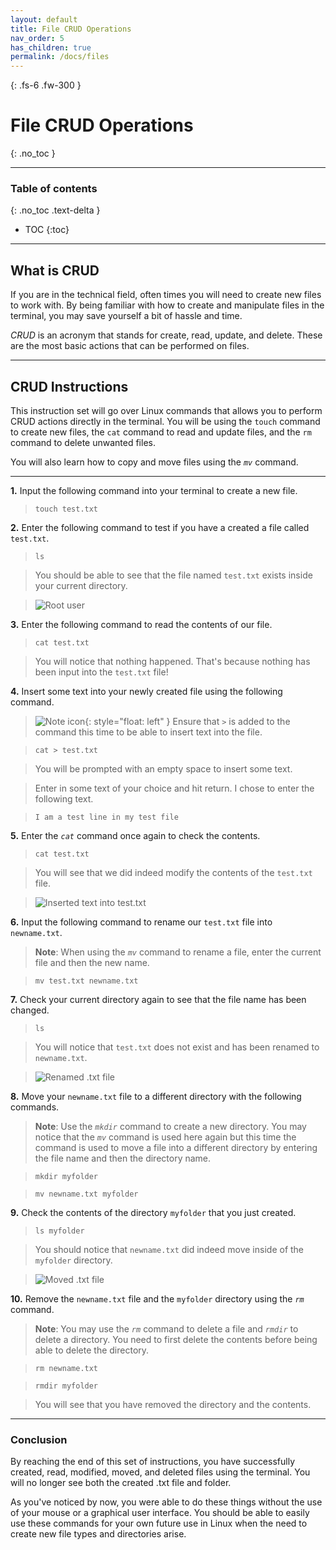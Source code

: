 ```yaml
---
layout: default
title: File CRUD Operations
nav_order: 5
has_children: true
permalink: /docs/files
---
```


{: .fs-6 .fw-300 }

# File CRUD Operations
{: .no_toc }

---

### Table of contents
{: .no_toc .text-delta }
* TOC
{:toc}

---

## What is CRUD

If you are in the technical field, often times you will need to create new files to work with. By being familiar with how to create and manipulate files in the terminal, you may save yourself a bit of hassle and time. 

_CRUD_ is an acronym that stands for create, read, update, and delete. These are the most basic actions that can be performed on files.

---

## CRUD Instructions

This instruction set will go over Linux commands that allows you to perform CRUD actions directly in the terminal. You will be using the `touch` command to create new files, the `cat` command to read and update files, and the `rm` command to delete unwanted files.

 You will also learn how to copy and move files using the *`mv`* command.

---

**1.** Input the following command into your terminal to create a new file.

>```
>touch test.txt
>```


**2.** Enter the following command to test if you have a created a file called `test.txt`.

>```
>ls
>```

>You should be able to see that the file named `test.txt` exists inside your current directory.

>![Root user](https://github.com/dl90/linux-basics/blob/gh-pages/docs/images/files/rootuser.png?raw=true "Root user")


**3.** Enter the following command to read the contents of our file.

>```
>cat test.txt
>```

>You will notice that nothing happened. That's because nothing has been input into the `test.txt` file!


**4.** Insert some text into your newly created file using the following command.

>![Note icon](https://github.com/dl90/linux-basics/blob/gh-pages/docs/images/icons/note.png?raw=true "Note"){: style="float: left" } Ensure that *`>`* is added to the command this time to be able to insert text into the file.

>```
>cat > test.txt
>```

>You will be prompted with an empty space to insert some text.

>Enter in some text of your choice and hit return. I chose to enter the following text.

>```
>I am a test line in my test file
>```


**5.** Enter the *`cat`* command once again to check the contents.

>```
>cat test.txt
>```

>You will see that we did indeed modify the contents of the `test.txt` file.

>![Inserted text into test.txt](https://github.com/dl90/linux-basics/blob/gh-pages/docs/images/files/insert-text.png?raw=true "test.txt has contents")


**6.** Input the following command to rename our `test.txt` file into `newname.txt`.

>**Note**: When using the *`mv`* command to rename a file, enter the current file and then the new name.

>```
>mv test.txt newname.txt
>```


**7.** Check your current directory again to see that the file name has been changed.

>```
>ls
>```

>You will notice that `test.txt` does not exist and has been renamed to `newname.txt`.

>![Renamed .txt file](https://github.com/dl90/linux-basics/blob/gh-pages/docs/images/files/renamed.png?raw=true "Renamed .txt file.")


**8.** Move your `newname.txt` file to a different directory with the following commands.

>**Note**: Use the *`mkdir`* command to create a new directory. You may notice that the *`mv`* command is used here again but this time the command is used to move a file into a different directory by entering the file name and then the directory name.

>```
>mkdir myfolder
>```

>```
>mv newname.txt myfolder
>```


**9.** Check the contents of the directory `myfolder` that you just created.

>```
>ls myfolder
>```

>You should notice that `newname.txt` did indeed move inside of the `myfolder` directory.

>![Moved .txt file](https://github.com/dl90/linux-basics/blob/gh-pages/docs/images/files/moved.png?raw=true "Moved .txt file.")


**10.** Remove the `newname.txt` file and the `myfolder` directory using the *`rm`* command.

>**Note**: You may use the *`rm`* command to delete a file and *`rmdir`* to delete a directory. You need to first delete the contents before being able to delete the directory.

>```
>rm newname.txt
>```

>```
>rmdir myfolder
>```

>You will see that you have removed the directory and the contents.

---

### Conclusion

By reaching the end of this set of instructions, you have successfully created, read, modified, moved, and deleted files using the terminal. You will no longer see both the created .txt file and folder.

As you've noticed by now, you were able to do these things without the use of your mouse or a graphical user interface. You should be able to easily use these commands for your own future use in Linux when the need to create new file types and directories arise.
